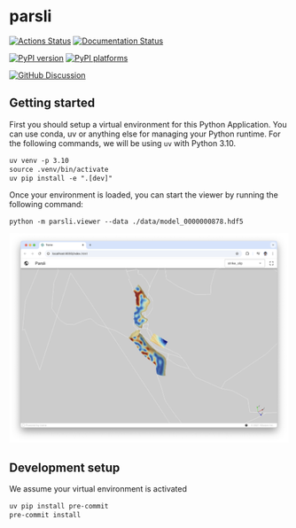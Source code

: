 # parsli

[![Actions Status][actions-badge]][actions-link]
[![Documentation Status][rtd-badge]][rtd-link]

[![PyPI version][pypi-version]][pypi-link]
[![PyPI platforms][pypi-platforms]][pypi-link]

[![GitHub Discussion][github-discussions-badge]][github-discussions-link]

<!-- SPHINX-START -->

<!-- prettier-ignore-start -->
[actions-badge]:            https://github.com/brendanjmeade/parsli/workflows/Test%20and%20Release/badge.svg
[actions-link]:             https://github.com/brendanjmeade/parsli/actions
[github-discussions-badge]: https://img.shields.io/static/v1?label=Discussions&message=Ask&color=blue&logo=github
[github-discussions-link]:  https://github.com/brendanjmeade/parsli/discussions
[pypi-link]:                https://pypi.org/project/parsli/
[pypi-platforms]:           https://img.shields.io/pypi/pyversions/parsli
[pypi-version]:             https://img.shields.io/pypi/v/parsli
[rtd-badge]:                https://readthedocs.org/projects/parsli/badge/?version=latest
[rtd-link]:                 https://parsli.readthedocs.io/en/latest/?badge=latest

<!-- prettier-ignore-end -->

## Getting started

First you should setup a virtual environment for this Python Application. You
can use conda, uv or anything else for managing your Python runtime. For the
following commands, we will be using `uv` with Python 3.10.

```
uv venv -p 3.10
source .venv/bin/activate
uv pip install -e ".[dev]"
```

Once your environment is loaded, you can start the viewer by running the
following command:

```
python -m parsli.viewer --data ./data/model_0000000878.hdf5
```

![App](./parsli.png)

## Development setup

We assume your virtual environment is activated

```
uv pip install pre-commit
pre-commit install
```
